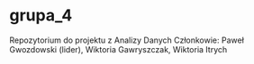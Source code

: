 # grupa_4
Repozytorium do projektu z Analizy Danych
Członkowie: Paweł Gwozdowski (lider), Wiktoria Gawryszczak, Wiktoria Itrych

